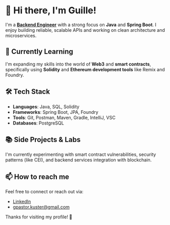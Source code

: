 # 👋 Hi there, I'm Guille!

I'm a [**Backend Engineer**](https://github.com/guillermo-pastor) with a strong focus on **Java** and **Spring Boot**. I enjoy building reliable, scalable APIs and working on clean architecture and microservices.

## 🧠 Currently Learning

I'm expanding my skills into the world of **Web3** and **smart contracts**, specifically using **Solidity** and **Ethereum development tools** like Remix and Foundry.

## 🛠️ Tech Stack

- **Languages**: Java, SQL, Solidity
- **Frameworks**: Spring Boot, JPA, Foundry
- **Tools**: Git, Postman, Maven, Gradle, IntelliJ, VSC
- **Databases**: PostgreSQL

## 📚 Side Projects & Labs

I'm currently experimenting with smart contract vulnerabilities, security patterns (like CEI), and backend services integration with blockchain.

## 📫 How to reach me

Feel free to connect or reach out via:

- [LinkedIn](https://www.linkedin.com/in/guillermo-pastor-küster-640133183/)
- gpastor.kuster@gmail.com

Thanks for visiting my profile! 🚀
